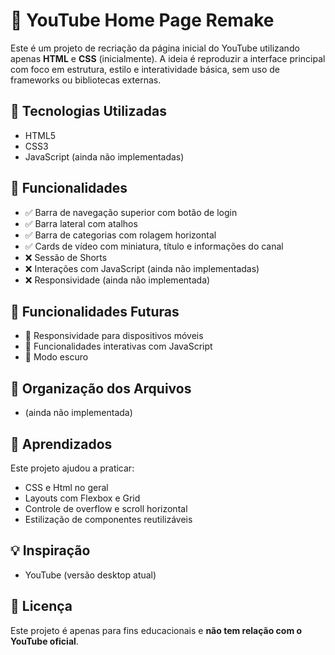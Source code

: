 

# 🎥 YouTube Home Page Remake

Este é um projeto de recriação da página inicial do YouTube utilizando apenas **HTML** e **CSS** (inicialmente). A ideia é reproduzir a interface principal com foco em estrutura, estilo e interatividade básica, sem uso de frameworks ou bibliotecas externas.

## 🔧 Tecnologias Utilizadas

* HTML5
* CSS3
* JavaScript (ainda não implementadas)

## 📌 Funcionalidades

* ✅ Barra de navegação superior com botão de login
* ✅ Barra lateral com atalhos
* ✅ Barra de categorias com rolagem horizontal
* ✅ Cards de vídeo com miniatura, título e informações do canal
* ❌ Sessão de Shorts
* ❌ Interações com JavaScript (ainda não implementadas)
* ❌ Responsividade (ainda não implementada)

## 🚧 Funcionalidades Futuras

* 📱 Responsividade para dispositivos móveis
* 🎯 Funcionalidades interativas com JavaScript
* 🌙 Modo escuro

## 📁 Organização dos Arquivos

* (ainda não implementada)

## 🧠 Aprendizados

Este projeto ajudou a praticar:

* CSS e Html no geral
* Layouts com Flexbox e Grid
* Controle de overflow e scroll horizontal
* Estilização de componentes reutilizáveis


## 💡 Inspiração

* YouTube (versão desktop atual)

## 📄 Licença

Este projeto é apenas para fins educacionais e **não tem relação com o YouTube oficial**.
